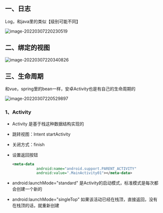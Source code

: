 ## 一、日志

Log，和java里的类似【级别可能不同】

 ![image-20220307220230519](https://gitee.com/lovely-hair/blog-img/raw/master/img/20220307220237.png)

## 二、绑定的视图

 ![image-20220307220340826](https://gitee.com/lovely-hair/blog-img/raw/master/img/20220307220340.png)

## 三、生命周期

和vue，spring里的bean一样，安卓Activity也是有自己的生命周期的

 ![image-20220307220529897](https://gitee.com/lovely-hair/blog-img/raw/master/img/20220307220530.png)

### 1、Activity

 - Activity 是基于栈这种数据结构实现的

 - 跳转视图：Intent startActivity

 - 关闭方式：finish

 - 设置返回按钮

   ```XML
   <meta-data
              android:name="android.support.PARENT_ACTIVITY"
              android:value=".MainActivity01"></meta-data>                     
   ```

 - android:launchMode="standard" 是Activity的启动模式，标准模式是每次都会创建一个新的

 - android:launchMode="singleTop" 如果该活动已经在栈顶，直接返回，没有在栈顶的话，就重新创建